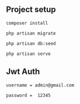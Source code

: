 ## Project setup
```
composer install

php artisan migrate

php artisan db:seed

php artisan serve
```
## Jwt Auth
```
username = admin@gmail.com

password =  12345
